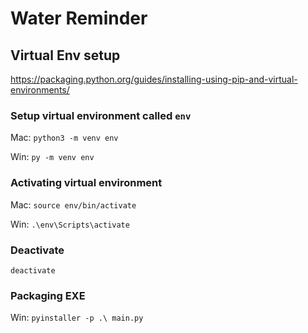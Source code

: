 # Water Reminder

## Virtual Env setup
https://packaging.python.org/guides/installing-using-pip-and-virtual-environments/

### Setup virtual environment called `env`
Mac: `python3 -m venv env`

Win: `py -m venv env`

### Activating virtual environment
Mac: `source env/bin/activate`

Win: `.\env\Scripts\activate`

### Deactivate
`deactivate`

### Packaging EXE
Win: `pyinstaller -p .\ main.py`
